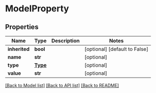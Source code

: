 # ModelProperty

## Properties
Name | Type | Description | Notes
------------ | ------------- | ------------- | -------------
**inherited** | **bool** |  | [optional] [default to False]
**name** | **str** |  | [optional] 
**type** | [**Type**](Type.md) |  | [optional] 
**value** | **str** |  | [optional] 

[[Back to Model list]](../README.md#documentation-for-models) [[Back to API list]](../README.md#documentation-for-api-endpoints) [[Back to README]](../README.md)


